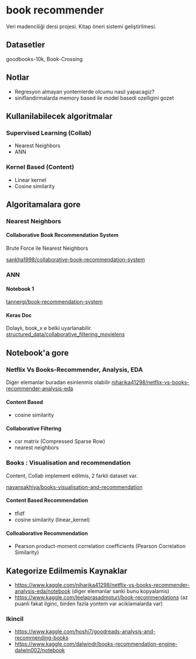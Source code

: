 # book recommender
Veri madenciliği dersi projesi. Kitap öneri sistemi geliştirilmesi.

## Datasetler
goodbooks-10k, Book-Crossing

## Notlar
- Regresyon almayan yontemlerde olcumu nasil yapacagiz?
- siniflandirmalarda memory based ile model basedi ozelligini gozet

## Kullanilabilecek algoritmalar

### Supervised Learning (Collab)
- Nearest Neighbors
- ANN

### Kernel Based (Content)
- Linear kernel
- Cosine similarity

## Algoritamalara gore

###  Nearest Neighbors 
#### Collaborative Book Recommendation System
Brute Force ile Nearest Neighbors

[sankha1998/collaborative-book-recommendation-system](https://www.kaggle.com/sankha1998/collaborative-book-recommendation-system/data)

### ANN
#### Notebook 1
[tannergi/book-recommendation-system](https://www.kaggle.com/tannergi/book-recommendation-system)

#### Keras Doc
Dolaylı, book_x e belki uyarlanabilir.
[structured_data/collaborative_filtering_movielens](https://keras.io/examples/structured_data/collaborative_filtering_movielens/)

## Notebook'a gore

### Netflix Vs Books-Recommender, Analysis, EDA
Diger elemanlar buradan esinlenmis olabilir
[niharika41298/netflix-vs-books-recommender-analysis-eda](https://www.kaggle.com/niharika41298/netflix-vs-books-recommender-analysis-eda/notebook)
#### Content Based 
- cosine similarity

#### Collaborative Filtering
- csr matrix (Compressed Sparse Row)
- nearest neighbors

### Books : Visualisation and recommendation
Content, Collab implement edilmis, 2 farkli dataset var.

[nayansakhiya/books-visualisation-and-recommendation](https://www.kaggle.com/nayansakhiya/books-visualisation-and-recommendation/notebook)

#### Content Based Recommendation
- tfidf
- cosine similarity (linear_kernel)

#### Colloaborative Recommendation
- Pearson product-moment correlation coefficients (Pearson Correlation Similarity)

## Kategorize Edilmemis Kaynaklar
- https://www.kaggle.com/niharika41298/netflix-vs-books-recommender-analysis-eda/notebook (diger elemanlar sanki bunu kopyalamis)
- https://www.kaggle.com/leelaprasadmoturi/book-recommendations (az puanli fakat ilginc, birden fazla yontem var aciklamalarda var)

### Ikincil
- https://www.kaggle.com/hoshi7/goodreads-analysis-and-recommending-books
- https://www.kaggle.com/dalwindr/books-recommendation-engine-dalwin002/notebook